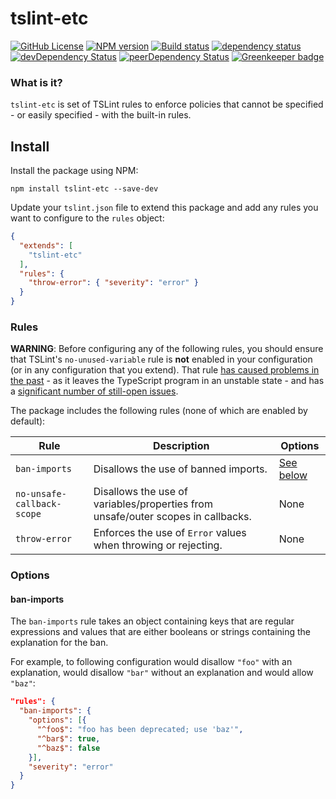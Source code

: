 # tslint-etc

[![GitHub License](https://img.shields.io/badge/license-MIT-blue.svg)](https://github.com/cartant/tslint-etc/blob/master/LICENSE)
[![NPM version](https://img.shields.io/npm/v/tslint-etc.svg)](https://www.npmjs.com/package/tslint-etc)
[![Build status](https://img.shields.io/travis/cartant/tslint-etc.svg)](http://travis-ci.org/cartant/tslint-etc)
[![dependency status](https://img.shields.io/david/cartant/tslint-etc.svg)](https://david-dm.org/cartant/tslint-etc)
[![devDependency Status](https://img.shields.io/david/dev/cartant/tslint-etc.svg)](https://david-dm.org/cartant/tslint-etc#info=devDependencies)
[![peerDependency Status](https://img.shields.io/david/peer/cartant/tslint-etc.svg)](https://david-dm.org/cartant/tslint-etc#info=peerDependencies)
[![Greenkeeper badge](https://badges.greenkeeper.io/cartant/tslint-etc.svg)](https://greenkeeper.io/)

### What is it?

`tslint-etc` is set of TSLint rules to enforce policies that cannot be specified - or easily specified - with the built-in rules.

## Install

Install the package using NPM:

    npm install tslint-etc --save-dev

Update your `tslint.json` file to extend this package and add any rules you want to configure to the `rules` object:

```json
{
  "extends": [
    "tslint-etc"
  ],
  "rules": {
    "throw-error": { "severity": "error" }
  }
}
```

<a name="rules"></a>

### Rules

**WARNING**: Before configuring any of the following rules, you should ensure that TSLint's `no-unused-variable` rule is **not** enabled in your configuration (or in any configuration that you extend). That rule [has caused problems in the past](https://github.com/cartant/rxjs-tslint-rules/issues/4) - as it leaves the TypeScript program in an unstable state - and has a [significant number of still-open issues](https://github.com/palantir/tslint/search?q=no-unused-variable&state=open&type=Issues&utf8=%E2%9C%93).

The package includes the following rules (none of which are enabled by default):

| Rule | Description | Options |
| --- | --- | --- |
| `ban-imports` | Disallows the use of banned imports. | [See below](#ban-imports) |
| `no-unsafe-callback-scope` | Disallows the use of variables/properties from unsafe/outer scopes in callbacks. | None |
| `throw-error` | Enforces the use of `Error` values when throwing or rejecting. | None |

### Options

<a name="ban-imports"></a>

#### ban-imports

The `ban-imports` rule takes an object containing keys that are regular expressions and values that are either booleans or strings containing the explanation for the ban.

For example, to following configuration would disallow `"foo"` with an explanation, would disallow `"bar"` without an explanation and would allow `"baz"`:

```json
"rules": {
  "ban-imports": {
    "options": [{
      "^foo$": "foo has been deprecated; use 'baz'",
      "^bar$": true,
      "^baz$": false
    }],
    "severity": "error"
  }
}
```